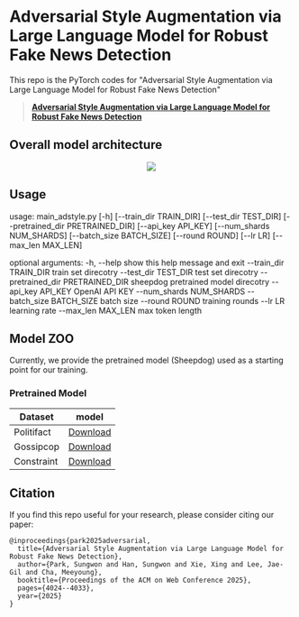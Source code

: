 # Adversarial Style Augmentation via Large Language Model for Robust Fake News Detection #
This repo is the PyTorch codes for "Adversarial Style Augmentation via Large Language Model for Robust Fake News Detection"
> [**Adversarial Style Augmentation via Large Language Model for Robust Fake News Detection**](https://arxiv.org/pdf/2406.11260)
> >


## Overall model architecture ##
<center><img src="./figure/model_arch.PNG"> </center>

## Usage ##
usage: main_adstyle.py [-h] [--train_dir TRAIN_DIR] [--test_dir TEST_DIR] [--pretrained_dir PRETRAINED_DIR] [--api_key API_KEY] [--num_shards NUM_SHARDS] [--batch_size BATCH_SIZE] [--round ROUND] [--lr LR] [--max_len MAX_LEN]

optional arguments:
  -h, --help            show this help message and exit
  --train_dir TRAIN_DIR
                        train set direcotry
  --test_dir TEST_DIR   test set direcotry
  --pretrained_dir PRETRAINED_DIR
                        sheepdog pretrained model direcotry
  --api_key API_KEY     OpenAI API KEY
  --num_shards NUM_SHARDS
  --batch_size BATCH_SIZE
                        batch size
  --round ROUND         training rounds
  --lr LR               learning rate
  --max_len MAX_LEN     max token length



## Model ZOO ##
Currently, we provide the pretrained model (Sheepdog) used as a starting point for our training.

### Pretrained Model ###
| Dataset           | model | 
|-------------------|---------------|
|Politifact         | [Download]()  |
|Gossipcop          | [Download]()  |
|Constraint         | [Download]()  |



## Citation

If you find this repo useful for your research, please consider citing our paper:

```
@inproceedings{park2025adversarial,
  title={Adversarial Style Augmentation via Large Language Model for Robust Fake News Detection},
  author={Park, Sungwon and Han, Sungwon and Xie, Xing and Lee, Jae-Gil and Cha, Meeyoung},
  booktitle={Proceedings of the ACM on Web Conference 2025},
  pages={4024--4033},
  year={2025}
}
```
